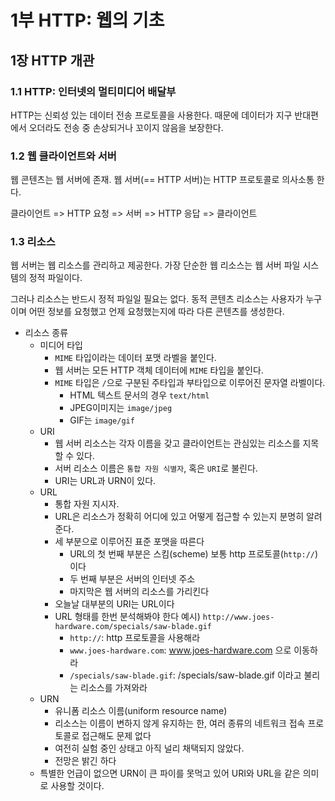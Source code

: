 # 1부 HTTP: 웹의 기초

## 1장 HTTP 개관

### 1.1 HTTP: 인터넷의 멀티미디어 배달부

HTTP는 신뢰성 있는 데이터 전송 프로토콜을 사용한다. 때문에 데이터가 지구 반대편에서 오더라도 전송 중 손상되거나 꼬이지 않음을 보장한다.

### 1.2 웹 클라이언트와 서버

웹 콘텐츠는 웹 서버에 존재. 웹 서버(== HTTP 서버)는 HTTP 프로토콜로 의사소통 한다.

클라이언트 => HTTP 요청 => 서버 => HTTP 응답 => 클라이언트

### 1.3 리소스

웹 서버는 웹 리소스를 관리하고 제공한다. 가장 단순한 웹 리소스는 웹 서버 파일 시스템의 정적 파일이다.

그러나 리소스는 반드시 정적 파일일 필요는 없다. 동적 콘텐츠 리소스는 사용자가 누구이며 어떤 정보를 요청했고 언제 요청했는지에 따라 다른 콘텐츠를 생성한다.

- 리소스 종류
  - 미디어 타입
    - `MIME` 타입이라는 데이터 포맷 라벨을 붙인다.
    - 웹 서버는 모든 HTTP 객체 데이터에 `MIME` 타입을 붙인다.
    - `MIME` 타입은 `/`으로 구분된 주타입과 부타입으로 이루어진 문자열 라벨이다.
      - HTML 텍스트 문서의 경우 `text/html`
      - JPEG이미지는 `image/jpeg`
      - GIF는 `image/gif`
  - URI
    - 웹 서버 리소스는 각자 이름을 갖고 클라이언트는 관심있는 리소스를 지목할 수 있다.
    - 서버 리소스 이름은 `통합 자원 식별자`, 혹은 `URI`로 불린다.
    - URI는 URL과 URN이 있다.
  - URL
    - 통합 자원 지시자.
    - URL은 리소스가 정확히 어디에 있고 어떻게 접근할 수 있는지 분명히 알려준다.
    - 세 부분으로 이루어진 표준 포맷을 따른다
      - URL의 첫 번째 부분은 스킴(scheme) 보통 http 프로토콜(`http://`)이다
      - 두 번째 부분은 서버의 인터넷 주소
      - 마지막은 웹 서버의 리소스를 가리킨다
    - 오늘날 대부분의 URI는 URL이다
    - URL 형태를 한번 분석해봐야 한다 예시) `http://www.joes-hardware.com/specials/saw-blade.gif`
      - `http://`: http 프로토콜을 사용해라
      - `www.joes-hardware.com`: www.joes-hardware.com 으로 이동하라
      - `/specials/saw-blade.gif`: /specials/saw-blade.gif 이라고 불리는 리소스를 가져와라
  - URN
    - 유니폼 리소스 이름(uniform resource name)
    - 리소스는 이름이 변하지 않게 유지하는 한, 여러 종류의 네트워크 접속 프로토콜로 접근해도 문제 없다
    - 여전히 실험 중인 상태고 아직 널리 채택되지 않았다.
    - 전망은 밝긴 하다
  - 특별한 언급이 없으면 URN이 큰 파이를 못먹고 있어 URI와 URL을 같은 의미로 사용할 것이다.
